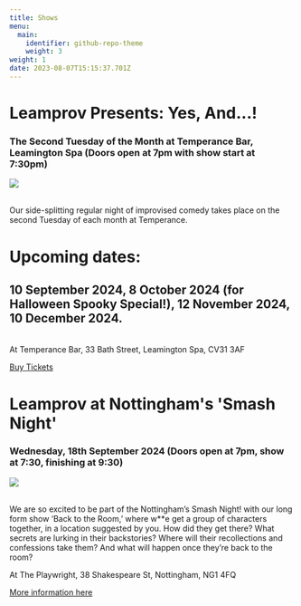 ```yaml
---
title: Shows
menu:
  main:
    identifier: github-repo-theme
    weight: 3
weight: 1
date: 2023-08-07T15:15:37.701Z
---
```

# Leamprov Presents: Yes, And...!

### The Second Tuesday of the Month at Temperance Bar, Leamington Spa (Doors open at 7pm with show start at 7:30pm)

![](/uploads/three-elephants-colour-.svg)

\
Our side-splitting regular night of improvised comedy takes place on the second Tuesday of each month at Temperance.

# Upcoming dates:

## 10 September 2024, 8 October 2024 (for Halloween Spooky Special!), 12 November 2024, 10 December 2024.

\
At Temperance Bar, 33 Bath Street, Leamington Spa, CV31 3AF

[B﻿uy Tickets](https://www.eventbrite.co.uk/e/copy-of-leamprov-presents-yes-and-tickets-905127750467?aff=ebdssbdestsearch&_gl=1*1qhya4e*_up*MQ..*_ga*MTgwOTc4MzY2OS4xNzE2Mjc3NTU1*_ga_TQVES5V6SH*MTcxNjI3NzU1NC4xLjAuMTcxNjI3NzU1NC4wLjAuMA..)



# Leamprov at Nottingham's 'Smash Night'

### Wednesday, 18th September 2024 (Doors open at 7pm, show at 7:30, finishing at 9:30)

![](/uploads/posed-everyone-kirsty-mouth-open.jpg)

\
We are so excited to be part of the Nottingham’s Smash Night! with our long form show ‘Back to the Room,’ where w**e get a group of characters together, in a location suggested by you. How did they get there? What secrets are lurking in their backstories? Where will their recollections and confessions take them? And what will happen once they’re back to the room?

At The Playwright, 38 Shakespeare St, Nottingham, NG1 4FQ

[More information here](https://www.missimp.co.uk/shows/smash-night-wednesday-18th-september-2024/)
